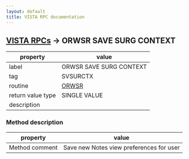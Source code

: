 ```yaml
---
layout: default
title: VISTA RPC documentation
---
```




## [VISTA RPCs](TableOfContent.md) &#8594; ORWSR SAVE SURG CONTEXT 

 property | value 
--- | --- 
 label | ORWSR SAVE SURG CONTEXT
 tag | SVSURCTX
 routine | [ORWSR](http://code.osehra.org/dox/Routine_ORWSR_source.html)
 return value type | SINGLE VALUE
 description | 


### Method description

 property | value 
--- | --- 
 Method comment | Save new Notes view preferences for user
